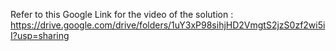 Refer to this Google Link for the video of the solution : https://drive.google.com/drive/folders/1uY3xP98sihjHD2VmgtS2jzS0zf2wi5iI?usp=sharing

